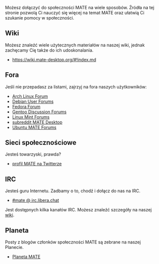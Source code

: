 <!--
.. link:
.. description:
.. tags: Forums,Wiki,IRC,Planet
.. date: 2011-12-05 07:14:07
.. title: Społeczność
.. slug: społeczność
-->

Możesz dołączyć do społeczności MATE na wiele sposobów. Źródła na tej stronie 
pozwolą Ci nauczyć się więcej na temat MATE oraz ułatwią Ci szukanie pomocy 
w społeczności.

## Wiki

Możesz znaleźć wiele użytecznych materiałów na naszej wiki, jednak zachęcamy 
Cię także do ich udoskonalania.

* <https://wiki.mate-desktop.org/#!index.md>

## Fora

Jeśli nie przepadasz za listami, zajrzyj na fora naszych użytkowników:

* [Arch Linux Forum](https://bbs.archlinux.org/)
* [Debian User Forums](http://forums.debian.net/)
* [Fedora Forum](https://fedoraforum.org/)
* [Gentoo Discussion Forums](https://forums.gentoo.org/)
* [Linux Mint Forums](https://forums.linuxmint.com/)
* [subreddit MATE Desktop](https://www.reddit.com/r/MATEDesktop)
* [Ubuntu MATE Forums](https://ubuntu-mate.community)

## Sieci społecznościowe

Jesteś towarzyski, prawda?

* [profil MATE na Twitterze](https://twitter.com/mate_desktop)

## IRC

Jesteś guru Internetu. Zadbamy o to, chodź i dołącz do nas na IRC.

* [#mate @ irc.libera.chat](https://web.libera.chat/?#mate)

Jest dostępnych kilka kanałów IRC. Możesz znaleźć szczegóły na naszej [wiki](https://wiki.mate-desktop.org/#!pages/irc.md).

## Planeta

Posty z blogów członków społeczności MATE są zebrane na naszej Planecie.

* [Planeta MATE](https://planet.mate-desktop.org)

